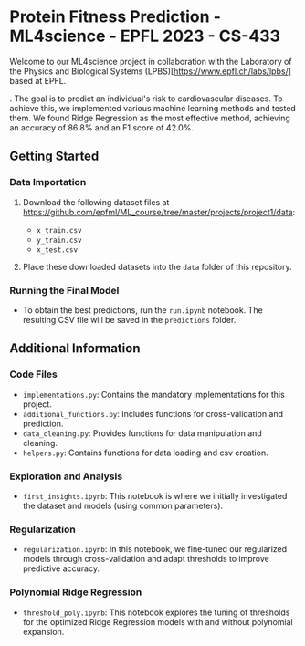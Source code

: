 
# Protein Fitness Prediction - ML4science - EPFL 2023 - CS-433

Welcome to our ML4science project in collaboration with the Laboratory of the Physics and Biological Systems (LPBS)[https://www.epfl.ch/labs/lpbs/] based at EPFL.

. The goal is to predict an individual's risk to cardiovascular diseases. To achieve this, we implemented various machine learning methods and tested them. We found Ridge Regression as the most effective method, achieving an accuracy of 86.8% and an F1 score of 42.0%.

## Getting Started

### Data Importation
1. Download the following dataset files at https://github.com/epfml/ML_course/tree/master/projects/project1/data:
   - `x_train.csv` 
   - `y_train.csv`
   - `x_test.csv`

2. Place these downloaded datasets into the `data` folder of this repository.

### Running the Final Model
- To obtain the best predictions, run the `run.ipynb` notebook. The resulting CSV file will be saved in the `predictions` folder.

## Additional Information

### Code Files
- `implementations.py`: Contains the mandatory implementations for this project.
- `additional_functions.py`: Includes functions for cross-validation and prediction.
- `data_cleaning.py`: Provides functions for data manipulation and cleaning.
- `helpers.py`: Contains functions for data loading and csv creation.

### Exploration and Analysis
- `first_insights.ipynb`: This notebook is where we initially investigated the dataset and models (using common parameters).

### Regularization
- `regularization.ipynb`: In this notebook, we fine-tuned our regularized models through cross-validation and adapt thresholds to improve predictive accuracy.

### Polynomial Ridge Regression
- `threshold_poly.ipynb`: This notebook explores the tuning of thresholds for the optimized Ridge Regression models with and without polynomial expansion.
